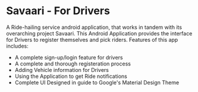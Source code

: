 # Savaari - For Drivers

A Ride-hailing service android application, that works in tandem with its overarching project Savaari. This Android Application provides the interface for Drivers to register themselves and pick riders.
Features of this app includes:
- A complete sign-up/login feature for drivers
- A complete and thorough registeration process
- Adding Vehicle information for Drivers
- Using the Application to get Ride notifications
- Complete UI Designed in guide to Google's Material Design Theme
